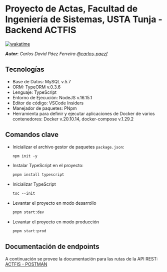 # Proyecto de Actas, Facultad de Ingeniería de Sistemas, USTA Tunja - Backend ACTFIS

[![wakatime](https://wakatime.com/badge/user/8ef73281-6d0a-4758-af11-fd880ca3009c/project/3817ded8-ee31-4fa1-9066-845ba7c39864.svg?style=for-the-badge)](https://wakatime.com/badge/user/8ef73281-6d0a-4758-af11-fd880ca3009c/project/3817ded8-ee31-4fa1-9066-845ba7c39864)

***Autor***: *Carlos David Páez Ferreira [@carlos-paezf](https://github.com/carlos-paezf)*

## Tecnologías

- Base de Datos: MySQL v.5.7
- ORM: TypeORM v.0.3.6
- Lenguaje: TypeScript
- Entorno de Ejecución: NodeJS v.16.15.1
- Editor de código: VSCode Insiders
- Manejador de paquetes: PNpm
- Herramienta para definir y ejecutar aplicaciones de Docker de varios contenedores: Docker v.20.10.14, docker-compose v.1.29.2

## Comandos clave

- Inicializar el archivo gestor de paquetes `package.json`:

  ```txt
  npm init -y
  ```

- Instalar TypeScript en el proyecto:

  ```txt
  pnpm install typescript
  ```

- Inicializar TypeScript

  ```txt
  tsc --init
  ```

- Levantar el proyecto en modo desarrollo

  ```txt
  pnpm start:dev
  ```

- Levantar el proyecto en modo producción

  ```txt
  pnpm start:prod
  ```

## Documentación de endpoints

A continuación se provee la documentación para las rutas de la API REST: [ACTFIS - POSTMAN](https://documenter.getpostman.com/view/8438809/UzBmN7dh)
